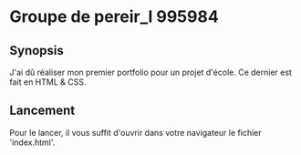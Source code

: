 # Groupe de pereir_l 995984

## Synopsis

J'ai dû réaliser mon premier portfolio pour un projet d'école.
Ce dernier est fait en HTML & CSS.

## Lancement

Pour le lancer, il vous suffit d'ouvrir dans votre navigateur le fichier 'index.html'.
